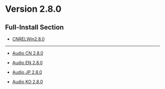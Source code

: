# Version 2.8.0

## Full-Install Section

- [CNRELWin2.8.0](https://autopatchcn.yuanshen.com/client_app/download/pc_zip/20220625003700_3RiwWggLSQ14iInN/YuanShen_2.8.0.zip)

----

- [Audio CN 2.8.0](https://autopatchcn.yuanshen.com/client_app/download/pc_zip/20220625003700_3RiwWggLSQ14iInN/Audio_Chinese_2.8.0.zip)

- [Audio EN 2.8.0](https://autopatchcn.yuanshen.com/client_app/download/pc_zip/20220625003700_3RiwWggLSQ14iInN/Audio_English(US)_2.8.0.zip)

- [Audio JP 2.8.0](https://autopatchcn.yuanshen.com/client_app/download/pc_zip/20220625003700_3RiwWggLSQ14iInN/Audio_Japanese_2.8.0.zip)

- [Audio KO 2.8.0](https://autopatchcn.yuanshen.com/client_app/download/pc_zip/20220625003700_3RiwWggLSQ14iInN/Audio_Korean_2.8.0.zip)
